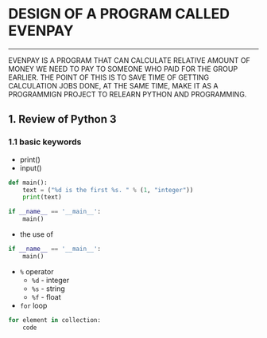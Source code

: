 
DESIGN OF A PROGRAM CALLED EVENPAY
==================================
---
EVENPAY IS A PROGRAM THAT CAN CALCULATE RELATIVE AMOUNT OF MONEY WE NEED TO PAY TO SOMEONE WHO PAID FOR THE GROUP EARLIER. THE POINT OF THIS IS TO SAVE TIME OF GETTING CALCULATION JOBS DONE, AT THE SAME TIME, MAKE IT AS A PROGRAMMIGN PROJECT TO RELEARN PYTHON AND PROGRAMMING.


## 1. Review of Python 3
### 1.1 basic keywords
* print()  
* input()



```python
def main():
    text = ("%d is the first %s. " % (1, "integer"))
    print(text)

if __name__ == '__main__':
    main()

```

* the use of  
```python
if __name__ == '__main__':
    main()
```
* ```%``` operator
  * ```%d``` - integer
  * ```%s``` - string
  * ```%f``` - float
* ```for``` loop
```python
for element in collection:
    code
```


```python

```
